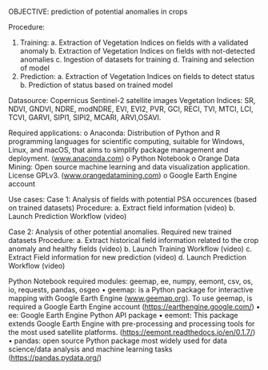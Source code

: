 OBJECTIVE: prediction of potential anomalies in crops

Procedure: 
1.	Training: 
    a.	Extraction of Vegetation Indices on fields with a validated anomaly
    b.	Extraction of Vegetation Indices on fields with not-detected anomalies
    c.	Ingestion of datasets for training
    d.	Training and selection of model
2.	Prediction:
    a.	Extraction of Vegetation Indices on fields to detect status
    b.	Prediction of status based on trained model

Datasource: Copernicus Sentinel-2 satellite images
Vegetation Indices: SR, NDVI, GNDVI, NDRE, modNDRE, EVI, EVI2, PVR, GCI, RECI, TVI, MTCI, LCI, TCVI, GARVI, SIPI1, SIPI2, MCARI, ARVI,OSAVI.

Required applications:
  o	Anaconda: Distribution of Python and R programming languages for scientific computing, suitable for Windows, Linux, and macOS, that aims to simplify package management and deployment. (www.anaconda.com)
  o	Python Notebook
  o	Orange Data Mining: Open source machine learning and data visualization application. License GPLv3. (www.orangedatamining.com)
  o	Google Earth Engine account

Use cases:
Case 1: Analysis of fields with potential PSA occurences (based on trained datasets)
Procedure:
    a.	Extract field information (video)
    b.	Launch Prediction Workflow (video)

Case 2: Analysis of other potential anomalies. Required new trained datasets
Procedure: 
    a.	Extract historical field information related to the crop anomaly and healthy fields (video)
    b.	Launch Training Workflow (video)
    c.	Extract Field information for new prediction (video)
    d.	Launch Prediction Workflow (video)

Python Notebook required modules: geemap, ee, numpy, eemont, csv, os, io, requests, pandas, osgeo
•	geemap: is a Python package for interactive mapping with Google Earth Engine (www.geemap.org). To use geemap, is required a Google Earth Engine account (https://earthengine.google.com/)
•	ee: Google Earth Engine Python API package
•	eemont: This package extends Google Earth Engine with pre-processing and processing tools for the most used satellite platforms. (https://eemont.readthedocs.io/en/0.1.7/)
•	pandas: open source Python package most widely used for data science/data analysis and machine learning tasks (https://pandas.pydata.org/) 

